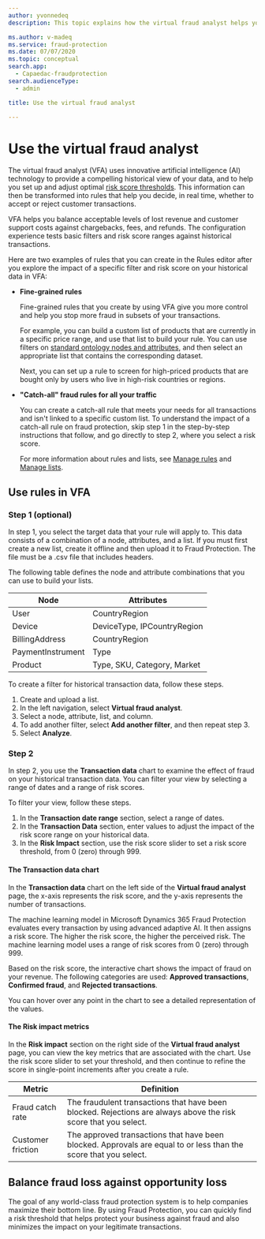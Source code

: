 ```yaml
---
author: yvonnedeq
description: This topic explains how the virtual fraud analyst helps you set up and adjust risk score thresholds.

ms.author: v-madeq
ms.service: fraud-protection
ms.date: 07/07/2020
ms.topic: conceptual
search.app: 
  - Capaedac-fraudprotection
search.audienceType:
  - admin

title: Use the virtual fraud analyst

---
```


# Use the virtual fraud analyst

The virtual fraud analyst (VFA) uses innovative artificial intelligence (AI) technology to provide a compelling historical view of your data, and to help you set up and adjust optimal [risk score thresholds](scorecard.md). This information can then be transformed into rules that help you decide, in real time, whether to accept or reject customer transactions.

VFA helps you balance acceptable levels of lost revenue and customer support costs against chargebacks, fees, and refunds. The configuration experience tests basic filters and risk score ranges against historical transactions.

Here are two examples of rules that you can create in the Rules editor after you explore the impact of a specific filter and risk score on your historical data in VFA:

- **Fine-grained rules**

    Fine-grained rules that you create by using VFA give you more control and help you stop more fraud in subsets of your transactions.

    For example, you can build a custom list of products that are currently in a specific price range, and use that list to build your rule. You can use filters on [standard ontology nodes and attributes](graph-explorer.md), and then select an appropriate list that contains the corresponding dataset.

    Next, you can set up a rule to screen for high-priced products that are bought only by users who live in high-risk countries or regions.

- **"Catch-all" fraud rules for all your traffic**

    You can create a catch-all rule that meets your needs for all transactions and isn't linked to a specific custom list. To understand the impact of a catch-all rule on fraud protection, skip step 1 in the step-by-step instructions that follow, and go directly to step 2, where you select a risk score. 

    For more information about rules and lists, see [Manage rules](rules.md) and [Manage lists](lists.md).


## Use rules in VFA

### Step 1 (optional)

In step 1, you select the target data that your rule will apply to. This data consists of a combination of a node, attributes, and a list. If you must first create a new list, create it offline and then upload it to Fraud Protection. The file must be a .csv file that includes headers.

The following table defines the node and attribute combinations that you can use to build your lists. 

| Node | Attributes |
|---|---|
| User | CountryRegion |
| Device | DeviceType, IPCountryRegion |
| BillingAddress | CountryRegion |
| PaymentInstrument | Type |
| Product | Type, SKU, Category, Market |

To create a filter for historical transaction data, follow these steps.

1. Create and upload a list.
1. In the left navigation, select **Virtual fraud analyst**.
1. Select a node, attribute, list, and column.
1. To add another filter, select **Add another filter**, and then repeat step 3.
1. Select **Analyze**.

### Step 2

In step 2, you use the **Transaction data** chart to examine the effect of fraud on your historical transaction data. You can filter your view by selecting a range of dates and a range of risk scores. 

To filter your view, follow these steps.

1. In the **Transaction date range** section, select a range of dates.
1. In the **Transaction Data** section, enter values to adjust the impact of the risk score range on your historical data.
1. In the **Risk Impact** section, use the risk score slider to set a risk score threshold, from 0 (zero) through 999.

#### The Transaction data chart

In the **Transaction data** chart on the left side of the **Virtual fraud analyst** page, the x-axis represents the risk score, and the y-axis represents the number of transactions.

The machine learning model in Microsoft Dynamics 365 Fraud Protection evaluates every transaction by using advanced adaptive AI. It then assigns a risk score. The higher the risk score, the higher the perceived risk. The machine learning model uses a range of risk scores from 0 (zero) through 999.

Based on the risk score, the interactive chart shows the impact of fraud on your revenue. The following categories are used: **Approved transactions**, **Confirmed fraud**, and **Rejected transactions**. 

You can hover over any point in the chart to see a detailed representation of the values.

#### The Risk impact metrics

In the **Risk impact** section on the right side of the **Virtual fraud analyst** page, you can view the key metrics that are associated with the chart. Use the risk score slider to set your threshold, and then continue to refine the score in single-point increments after you create a rule.

| Metric | Definition |
|---|---|
| Fraud catch rate | The fraudulent transactions that have been blocked. Rejections are always above the risk score that you select. |
| Customer friction | The approved transactions that have been blocked. Approvals are equal to or less than the score that you select. |

## Balance fraud loss against opportunity loss

The goal of any world-class fraud protection system is to help companies maximize their bottom line. By using Fraud Protection, you can quickly find a risk threshold that helps protect your business against fraud and also minimizes the impact on your legitimate transactions.
